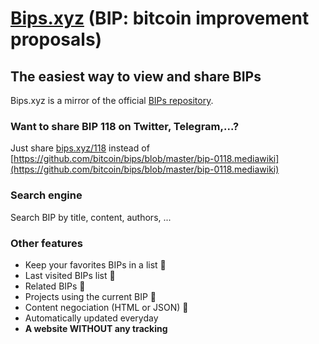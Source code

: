 # [Bips.xyz](https://bips.xyz "Bips.xyz") (BIP: bitcoin improvement proposals)
## The easiest way to view and share BIPs

Bips.xyz is a mirror of the official [BIPs repository](https://github.com/bitcoin/bips).

### Want to share BIP 118 on Twitter, Telegram,...?
Just share [bips.xyz/118](https://bips.xyz/118) instead of [https://github.com/bitcoin/bips/blob/master/bip-0118.mediawiki](https://github.com/bitcoin/bips/blob/master/bip-0118.mediawiki)

### Search engine
Search BIP by title, content, authors, ... 

### Other features
- Keep your favorites BIPs in a list 🚧
- Last visited BIPs list 🚧
- Related BIPs 🚧
- Projects using the current BIP 🚧
- Content negociation (HTML or JSON) 🚧
- Automatically updated everyday
- **A website WITHOUT any tracking**
